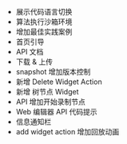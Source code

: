 - 展示代码语言切换
- 算法执行沙箱环境
- 增加最佳实践案例
- 首页引导
- API 文档
- 下载 & 上传
- snapshot 增加版本控制
- 新增 Delete Widget Action
- 新增 树节点 Widget 
- API 增加开始录制节点
- Web 编辑器 API 代码提示
- 信息通知栏
- add widget action 增加回放动画